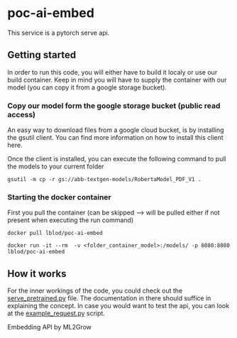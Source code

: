 # poc-ai-embed
This service is a pytorch serve api.

## Getting started
In order to run this code, you will either have to build it localy or use our build container. Keep in mind you will have to
supply the container with our model (you can copy it from a google storage bucket).

### Copy our model form the google storage bucket (public read access)
An easy way to download files from a google cloud bucket, is by installing the gsutil client. You can find more information
on how to install this client here.

Once the client is installed, you can execute the following command to pull the models to your current folder
```
gsutil -m cp -r gs://abb-textgen-models/RobertaModel_PDF_V1 .
```

### Starting the docker container
First you pull the container (can be skipped --> will be pulled either if not present when executing the run command)
```
docker pull lblod/poc-ai-embed
```

```
docker run -it --rm  -v <folder_container_model>:/models/ -p 8080:8080 lblod/poc-ai-embed
```

## How it works
For the inner workings of the code, you could check out the [serve_pretrained.py](https://github.com/lblod/poc-ai-embed/blob/master/serve_pretrained.py) file. The documentation in there should
suffice in explaining the concept. In case you would want to test the api, you can look at the [example_request.py](https://github.com/lblod/poc-ai-embed/blob/master/example_request.py) script.


Embedding API by ML2Grow
